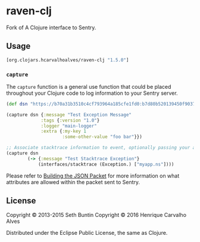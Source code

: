 # raven-clj

Fork of A Clojure interface to Sentry.

## Usage

```clojure
[org.clojars.hcarvalhoalves/raven-clj "1.5.0"]
```

### `capture`

The `capture` function is a general use function that could be placed throughout your Clojure code to log information to your Sentry server.

```clojure
(def dsn "https://b70a31b3510c4cf793964a185cfe1fd0:b7d80b520139450f903720eb7991bf3d@example.com/1")

(capture dsn {:message "Test Exception Message"
             :tags {:version "1.0"}
             :logger "main-logger"
             :extra {:my-key 1
                     :some-other-value "foo bar"}})

;; Associate stacktrace information to event, optionally passing your app's namespaces as the final arg to stacktrace.
(capture dsn
        (-> {:message "Test Stacktrace Exception"}
            (interfaces/stacktrace (Exception.) ["myapp.ns"])))
```

Please refer to [Building the JSON Packet](http://sentry.readthedocs.org/en/latest/developer/client/index.html#building-the-json-packet) for more information on what
attributes are allowed within the packet sent to Sentry.

## License

Copyright © 2013-2015 Seth Buntin
Copyright © 2016 Henrique Carvalho Alves

Distributed under the Eclipse Public License, the same as Clojure.
